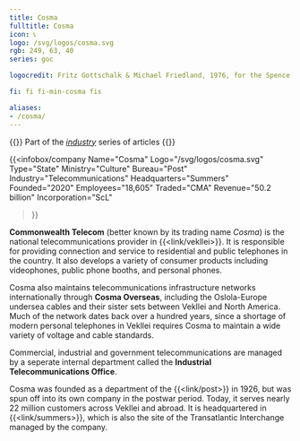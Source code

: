 ```yaml
---
title: Cosma
fulltitle: Cosma
icon: 📞
logo: /svg/logos/cosma.svg
rgb: 249, 63, 40
series: goc

logocredit: Fritz Gottschalk & Michael Friedland, 1976, for the Spence Bay Inuit Cooperative.

fi: fi fi-min-cosma fis

aliases:
- /cosma/
---
```

{{<note series>}}
 Part of the *[industry](/industry/)* series of articles
{{</note>}}

{{<infobox/company
	 Name="Cosma"
	 Logo="/svg/logos/cosma.svg"
	 Type="State"
	 Ministry="Culture"
	 Bureau="Post"
	 Industry="Telecommunications"
	 Headquarters="Summers"
	 Founded="2020"
	 Employees="18,605"
	 Traded="CMA"
	 Revenue="50.2 billion"
	 Incorporation="ScL"
 >}}

<span class="fi fi-min-cosma fis"></span>  **Commonwealth Telecom** (better known by its trading name *Cosma*) is the national telecommunications provider in {{<link/vekllei>}}. It is responsible for providing connection and service to residential and public telephones in the country. It also develops a variety of consumer products including videophones, public phone booths, and personal phones.

Cosma also maintains telecommunications infrastructure networks internationally through **Cosma Overseas**, including the Oslola-Europe undersea cables and their sister sets between Vekllei and North America. Much of the network dates back over a hundred years, since a shortage of modern personal telephones in Vekllei requires Cosma to maintain a wide variety of voltage and cable standards.

Commercial, industrial and government telecommunications are managed by a seperate internal department called the **Industrial Telecommunications Office**.

Cosma was founded as a department of the {{<link/post>}} in 1926, but was spun off into its own company in the postwar period. Today, it serves nearly 22 million customers across Vekllei and abroad. It is headquartered in {{<link/summers>}}, which is also the site of the Transatlantic Interchange managed by the company.

